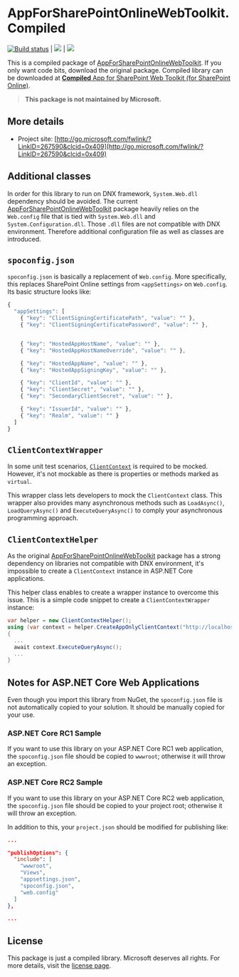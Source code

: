 # AppForSharePointOnlineWebToolkit.Compiled #

[![Build status](https://ci.appveyor.com/api/projects/status/f38f9grt8bkt7hm2/branch/dev?svg=true)](https://ci.appveyor.com/project/justinyoo/appforsharepointonlinewebtoolkit-compiled/branch/dev) | [![](https://img.shields.io/nuget/v/AppForSharePointOnlineWebToolkit.Compiled.svg)](https://www.nuget.org/packages/AppForSharePointOnlineWebToolkit.Compiled) | [![](https://img.shields.io/nuget/dt/AppForSharePointOnlineWebToolkit.Compiled.svg)](https://www.nuget.org/packages/AppForSharePointOnlineWebToolkit.Compiled)

This is a compiled package of [AppForSharePointOnlineWebToolkit](https://www.nuget.org/packages/AppForSharePointOnlineWebToolkit). If you only want code bits, download the original package. Compiled library can be downloaded at [**Compiled** App for SharePoint Web Toolkit (for SharePoint Online)](https://www.nuget.org/packages/AppForSharePointOnlineWebToolkit.Compiled).

> **This package is not maintained by Microsoft.**


## More details ##

* Project site: [http://go.microsoft.com/fwlink/?LinkID=267590&clcid=0x409](http://go.microsoft.com/fwlink/?LinkID=267590&clcid=0x409)


## Additional classes ##

In order for this library to run on DNX framework, `System.Web.dll` dependency should be avoided. The current [AppForSharePointOnlineWebToolkit](https://www.nuget.org/packages/AppForSharePointOnlineWebToolkit) package heavily relies on the `Web.config` file that is tied with `System.Web.dll` and `System.Configuration.dll`. Those `.dll` files are not compatible with DNX environment. Therefore additional configuration file as well as classes are introduced.
 

## `spoconfig.json` ##

`spoconfig.json` is basically a replacement of `Web.config`. More specifically, this replaces SharePoint Online settings from `<appSettings>` on `Web.config`. Its basic structure looks like:

```javascript
{
  "appSettings": [
    { "key": "ClientSigningCertificatePath", "value": "" },
    { "key": "ClientSigningCertificatePassword", "value": "" },


    { "key": "HostedAppHostName", "value": "" },
    { "key": "HostedAppHostNameOverride", "value": "" },

    { "key": "HostedAppName", "value": "" },
    { "key": "HostedAppSigningKey", "value": "" },

    { "key": "ClientId", "value": "" },
    { "key": "ClientSecret", "value": "" },
    { "key": "SecondaryClientSecret", "value": "" },

    { "key": "IssuerId", "value": "" },
    { "key": "Realm", "value": "" }
  ]
}
```


## `ClientContextWrapper` ##

In some unit test scenarios, [`ClientContext`](https://msdn.microsoft.com/en-us/library/ee538685.aspx) is required to be mocked. However, it's not mockable as there is properties or methods marked as `virtual`.

This wrapper class lets developers to mock the `ClientContext` class. This wrapper also provides many asynchronous methods such as `LoadAsync()`, `LoadQueryAsync()` and `ExecuteQueryAsync()` to comply your asynchronous programming approach.


## `ClientContextHelper` ##

As the original [AppForSharePointOnlineWebToolkit](https://www.nuget.org/packages/AppForSharePointOnlineWebToolkit) package has a strong dependency on libraries not compatible with DNX environment, it's impossible to create a `ClientContext` instance in ASP.NET Core applications.

This helper class enables to create a wrapper instance to overcome this issue. This is a simple code snippet to create a `ClientContextWrapper` instance:

```csharp
var helper = new ClientContextHelper();
using (var context = helper.CreateAppOnlyClientContext("http://localhost")
{
  ...
  await context.ExecuteQueryAsync();
  ...
}
```

## Notes for ASP.NET Core Web Applications ##

Even though you import this library from NuGet, the `spoconfig.json` file is not automatically copied to your solution. It should be manually copied for your use. 


### ASP.NET Core RC1 Sample ###

If you want to use this library on your ASP.NET Core RC1 web application, the `spoconfig.json` file should be copied to `wwwroot`; otherwise it will throw an exception.


### ASP.NET Core RC2 Sample ###

If you want to use this library on your ASP.NET Core RC2 web application, the `spoconfig.json` file should be copied to your project root; otherwise it will throw an exception.

In addition to this, your `project.json` should be modified for publishing like:

```json
...

"publishOptions": {
  "include": [
    "wwwroot",
    "Views",
    "appsettings.json",
    "spoconfig.json",
    "web.config"
  ]
},

...
```


## License ##

This package is just a compiled library. Microsoft deserves all rights. For more details, visit the [license page](http://go.microsoft.com/fwlink/?LinkID=267589&clcid=0x409).

